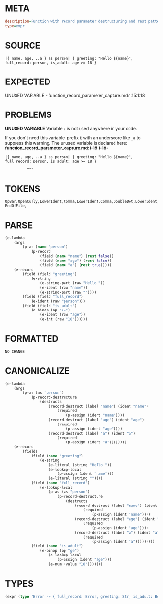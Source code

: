 # META
~~~ini
description=Function with record parameter destructuring and rest pattern, capture whole record using `as`
type=expr
~~~
# SOURCE
~~~roc
|{ name, age, ..a } as person| { greeting: "Hello ${name}", full_record: person, is_adult: age >= 18 }
~~~
# EXPECTED
UNUSED VARIABLE - function_record_parameter_capture.md:1:15:1:18
# PROBLEMS
**UNUSED VARIABLE**
Variable `a` is not used anywhere in your code.

If you don't need this variable, prefix it with an underscore like `_a` to suppress this warning.
The unused variable is declared here:
**function_record_parameter_capture.md:1:15:1:18:**
```roc
|{ name, age, ..a } as person| { greeting: "Hello ${name}", full_record: person, is_adult: age >= 18 }
```
              ^^^


# TOKENS
~~~zig
OpBar,OpenCurly,LowerIdent,Comma,LowerIdent,Comma,DoubleDot,LowerIdent,CloseCurly,KwAs,LowerIdent,OpBar,OpenCurly,LowerIdent,OpColon,StringStart,StringPart,OpenStringInterpolation,LowerIdent,CloseStringInterpolation,StringPart,StringEnd,Comma,LowerIdent,OpColon,LowerIdent,Comma,LowerIdent,OpColon,LowerIdent,OpGreaterThanOrEq,Int,CloseCurly,
EndOfFile,
~~~
# PARSE
~~~clojure
(e-lambda
	(args
		(p-as (name "person")
			(p-record
				(field (name "name") (rest false))
				(field (name "age") (rest false))
				(field (name "a") (rest true)))))
	(e-record
		(field (field "greeting")
			(e-string
				(e-string-part (raw "Hello "))
				(e-ident (raw "name"))
				(e-string-part (raw ""))))
		(field (field "full_record")
			(e-ident (raw "person")))
		(field (field "is_adult")
			(e-binop (op ">=")
				(e-ident (raw "age"))
				(e-int (raw "18"))))))
~~~
# FORMATTED
~~~roc
NO CHANGE
~~~
# CANONICALIZE
~~~clojure
(e-lambda
	(args
		(p-as (as "person")
			(p-record-destructure
				(destructs
					(record-destruct (label "name") (ident "name")
						(required
							(p-assign (ident "name"))))
					(record-destruct (label "age") (ident "age")
						(required
							(p-assign (ident "age"))))
					(record-destruct (label "a") (ident "a")
						(required
							(p-assign (ident "a"))))))))
	(e-record
		(fields
			(field (name "greeting")
				(e-string
					(e-literal (string "Hello "))
					(e-lookup-local
						(p-assign (ident "name")))
					(e-literal (string ""))))
			(field (name "full_record")
				(e-lookup-local
					(p-as (as "person")
						(p-record-destructure
							(destructs
								(record-destruct (label "name") (ident "name")
									(required
										(p-assign (ident "name"))))
								(record-destruct (label "age") (ident "age")
									(required
										(p-assign (ident "age"))))
								(record-destruct (label "a") (ident "a")
									(required
										(p-assign (ident "a")))))))))
			(field (name "is_adult")
				(e-binop (op "ge")
					(e-lookup-local
						(p-assign (ident "age")))
					(e-num (value "18")))))))
~~~
# TYPES
~~~clojure
(expr (type "Error -> { full_record: Error, greeting: Str, is_adult: Bool }"))
~~~
